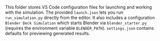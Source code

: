 This folder stores VS Code configuration files for launching and working with the simulation.
The provided `launch.json` lets you run `run_simulation.py` directly from the editor.
It also includes a configuration `Blender Deck Simulation` which starts Blender
via `blender_starter.py` (requires the environment variable `BLENDER_PATH`).
`settings.json` contains defaults for previewing generated results.

